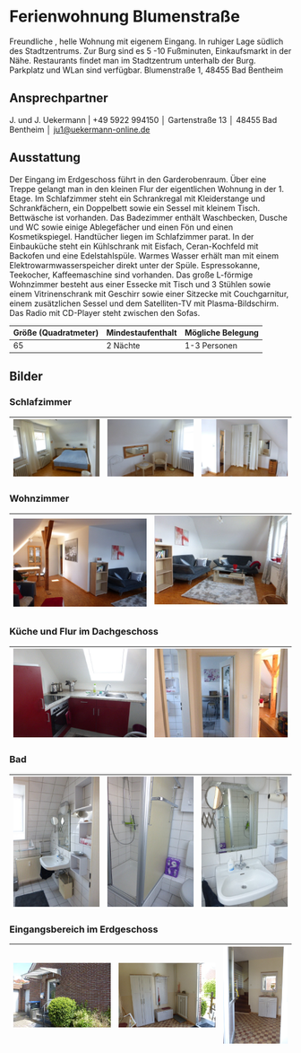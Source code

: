 # Ferienwohnung Blumenstraße

Freundliche , helle Wohnung mit eigenem Eingang. In ruhiger Lage südlich des Stadtzentrums. Zur Burg sind es 5 -10 Fußminuten, Einkaufsmarkt in der Nähe. Restaurants findet man im Stadtzentrum unterhalb der Burg. Parkplatz und WLan sind verfügbar.
Blumenstraße 1, 48455 Bad Bentheim

## Ansprechpartner
J. und J. Uekermann  |  +49 5922 994150  │  Gartenstraße 13  │  48455 Bad Bentheim  │  ju1@uekermann-online.de

## Ausstattung

Der Eingang im Erdgeschoss führt in den Garderobenraum. Über eine Treppe gelangt man in den kleinen Flur der eigentlichen Wohnung in der 1. Etage. 
Im Schlafzimmer steht ein Schrankregal mit Kleiderstange und Schrankfächern,   ein Doppelbett sowie ein Sessel mit kleinem Tisch. Bettwäsche ist vorhanden. 
Das Badezimmer enthält Waschbecken, Dusche und WC sowie einige Ablegefächer und einen Fön und einen Kosmetikspiegel. Handtücher liegen im Schlafzimmer parat.
In der Einbauküche steht ein Kühlschrank mit Eisfach, Ceran-Kochfeld mit Backofen und eine Edelstahlspüle. Warmes Wasser erhält man mit einem Elektrowarmwasserspeicher direkt unter der Spüle. Espressokanne, Teekocher, Kaffeemaschine sind vorhanden. 
Das große L-förmige Wohnzimmer besteht aus einer Essecke mit Tisch und 3 Stühlen sowie einem Vitrinenschrank mit Geschirr sowie einer Sitzecke mit  Couchgarnitur, einem zusätzlichen Sessel und dem Satelliten-TV mit Plasma-Bildschirm. Das Radio mit CD-Player steht zwischen den Sofas. 

Größe (Quadratmeter) | Mindestaufenthalt | Mögliche Belegung
-|-|-
65 | 2 Nächte | 1-3 Personen

## Bilder

### Schlafzimmer

![](/schlafzimmer-B1.JPG) | ![](/schlafzimmer-B2.JPG) | ![](/schlafzimmer-B3.JPG)
-|-|-

### Wohnzimmer

![](/wohnzimmer-B1.JPG) | ![](/wohnzimmer-B2.JPG)
-|-

### Küche und Flur im Dachgeschoss

![](/küche.JPG) | ![](/flur-oben.JPG) 
-|-

### Bad 

![](/bad-B1.JPG) | ![](/bad-B2.JPG) | ![](/bad-B3.JPG)
-|-|-

### Eingangsbereich im Erdgeschoss

![](/eingang.JPG) | ![](/flurgarderobe.JPG) | ![](/flur-treppe.JPG)
-|-|-
